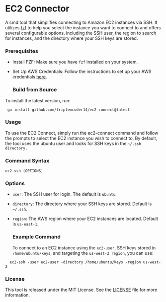 # EC2 Connector

A cmd tool that simplifies connecting to Amazon EC2 instances via SSH. It utilizes [fzf](https://github.com/junegunn/fzf) to help you select the instance you want to connect to and offers several configurable options, including the SSH user, the region to search for instances, and the directory where your SSH keys are stored.

### Prerequisites

- Install FZF: Make sure you have ```fzf``` installed on your system.
- Set Up AWS Credentials: Follow the instructions to set up your AWS credentials [here](https://docs.aws.amazon.com/sdk-for-java/v1/developer-guide/setup-credentials.html).

  ### Build from Source
To install the latest version, run:

```
 go install github.com/triplemcoder14/ec2-connect@latest
```

### Usage

To use the EC2 Connect, simply run the ec2-connect command and follow the prompts to select the EC2 instance you wish to connect to. By default, the tool uses the ubuntu user and looks for SSH keys in the ```~/.ssh directory.```

### Command Syntax

```
ec2-ssh [OPTIONS]
```
### Options

- ``user``: The SSH user for login. The default is ``ubuntu``.
- ``directory``: The directory where your SSH keys are stored. Default is ```~/.ssh```.
- ``region``: The AWS region where your EC2 instances are located. Default is ``us-east-1``.

  ### Example Command

  To connect to an EC2 instance using the ``ec2-user``, SSH keys stored in ``/home/ubuntu/keys``, and targeting the ``us-west-2 region``, you can use:

```
  ec2-ssh -user ec2-user -directory /home/ubuntu/keys -region us-west-2
```

### License

This tool is released under the MIT License. See the [LICENSE](https://github.com/triplemcoder14/ec2-connect/blob/main/LICENSE) file for more information.

